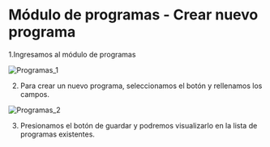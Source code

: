 # Módulo de programas - Crear nuevo programa

1.Ingresamos al módulo de programas

 ![Programas_1](https://github.com/arodu/coseca-ais/blob/feature/docs/docs/resources/PROGRAMAS_1.JPG)

2. Para crear un nuevo programa, seleccionamos el botón y rellenamos los campos. 

 ![Programas_2](https://github.com/arodu/coseca-ais/blob/feature/docs/docs/resources/PROGRAMAS_1.JPG)

3. Presionamos el botón de guardar y podremos visualizarlo en la lista de programas existentes.

